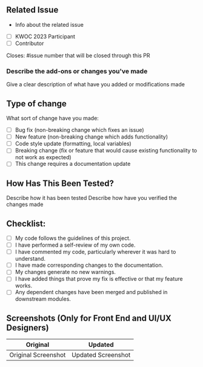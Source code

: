 ## Related Issue 

- Info about the related issue 

- [ ] KWOC 2023 Participant 
- [ ] Contributor

Closes: #issue number that will be closed through this PR

### Describe the add-ons or changes you've made

Give a clear description of what have you added or modifications made

## Type of change

What sort of change have you made:
<!--
Example how to mark a checkbox:-
- [x] My code follows the code style of this project.
-->
- [ ] Bug fix (non-breaking change which fixes an issue)
- [ ] New feature (non-breaking change which adds functionality)
- [ ] Code style update (formatting, local variables)
- [ ] Breaking change (fix or feature that would cause existing functionality to not work as expected)
- [ ] This change requires a documentation update

## How Has This Been Tested?

Describe how it has been tested
Describe how have you verified the changes made

## Checklist:
<!--
Example how to mark a checkbox:-
- [x] My code follows the code style of this project.
-->
- [ ] My code follows the guidelines of this project.
- [ ] I have performed a self-review of my own code.
- [ ] I have commented my code, particularly wherever it was hard to understand.
- [ ] I have made corresponding changes to the documentation.
- [ ] My changes generate no new warnings.
- [ ] I have added things that prove my fix is effective or that my feature works.
- [ ] Any dependent changes have been merged and published in downstream modules.

## Screenshots (Only for Front End and UI/UX Designers)

 Original           | Updated
 :--------------------: |:--------------------:
 Original Screenshot | Updated Screenshot |
 
